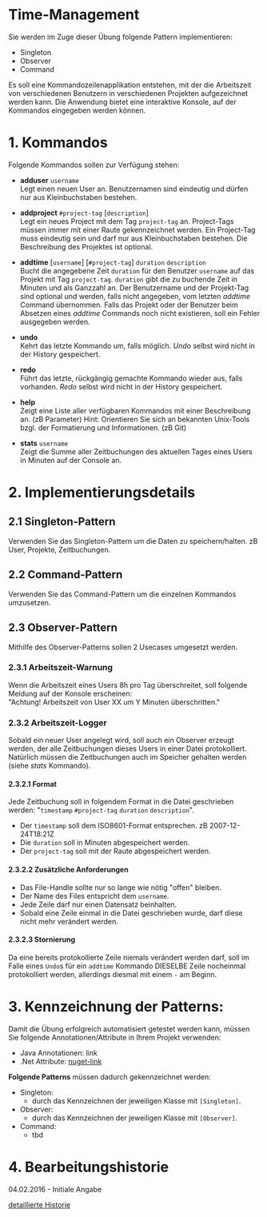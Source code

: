 # Time-Management

Sie werden im Zuge dieser Übung folgende Pattern implementieren:

- Singleton
- Observer
- Command

Es soll eine Kommandozeilenapplikation entstehen, mit der die Arbeitszeit von verschiedenen Benutzern in verschiedenen Projekten aufgezeichnet werden kann. Die Anwendung bietet eine interaktive Konsole, auf der Kommandos eingegeben werden können. 

# 1. Kommandos

Folgende Kommandos sollen zur Verfügung stehen:

- **adduser** `username`  
Legt einen neuen User an. Benutzernamen sind eindeutig und dürfen nur aus Kleinbuchstaben bestehen.

- **addproject** `#project-tag` [`description`]  
Legt ein neues Project mit dem Tag `project-tag` an. Project-Tags müssen immer mit einer Raute gekennzeichnet werden. Ein Project-Tag muss eindeutig sein und darf nur aus Kleinbuchstaben bestehen. Die Beschreibung des Projektes ist optional. 

- **addtime** [`username`] [`#project-tag`] `duration` `description`  
Bucht die angegebene Zeit `duration` für den Benutzer `username` auf das Projekt mit Tag `project-tag`. `duration` gibt die zu buchende Zeit in Minuten und als Ganzzahl an. Der Benutzername und der Projekt-Tag sind optional und werden, falls nicht angegeben, vom letzten _addtime_ Command übernommen. Falls das Projekt oder der Benutzer beim Absetzen eines _addtime_ Commands noch nicht existieren, soll ein Fehler ausgegeben werden. 

- **undo**  
Kehrt das letzte Kommando um, falls möglich. _Undo_ selbst wird nicht in der History gespeichert.

- **redo**  
Führt das letzte, rückgängig gemachte Kommando wieder aus, falls vorhanden. _Redo_ selbst wird nicht in der History gespeichert.

- **help**  
Zeigt eine Liste aller verfügbaren Kommandos mit einer Beschreibung an. (zB Parameter) Hint: Orientieren Sie sich an bekannten Unix-Tools bzgl. der Formatierung und Informationen. (zB Git)

- **stats** `username`  
Zeigt die Summe aller Zeitbuchungen des aktuellen Tages eines Users in Minuten auf der Console an.

# 2. Implementierungsdetails

## 2.1 Singleton-Pattern

Verwenden Sie das Singleton-Pattern um die Daten zu speichern/halten. zB User, Projekte, Zeitbuchungen.

## 2.2 Command-Pattern

Verwenden Sie das Command-Pattern um die einzelnen Kommandos umzusetzen.

## 2.3 Observer-Pattern

Mithilfe des Observer-Patterns sollen 2 Usecases umgesetzt werden.

### 2.3.1 Arbeitszeit-Warnung

Wenn die Arbeitszeit eines Users 8h pro Tag überschreitet, soll folgende Meldung auf der Konsole erscheinen:  
"Achtung! Arbeitszeit von User XX um Y Minuten überschritten."

### 2.3.2 Arbeitszeit-Logger

Sobald ein neuer User angelegt wird, soll auch ein Observer erzeugt werden, der alle Zeitbuchungen dieses Users in einer Datei protokolliert. Natürlich müssen die Zeitbuchungen auch im Speicher gehalten werden (siehe _stats_ Kommando). 

#### 2.3.2.1 Format

Jede Zeitbuchung soll in folgendem Format in die Datei geschrieben werden: "`timestamp` `#project-tag` `duration` `description`".

- Der `timestamp` soll dem ISO8601-Format entsprechen. zB 2007-12-24T18:21Z  
- Die `duration` soll in Minuten abgespeichert werden.    
- Der `project-tag` soll mit der Raute abgespeichert werden. 

#### 2.3.2.2 Zusätzliche Anforderungen

- Das File-Handle sollte nur so lange wie nötig "offen" bleiben.
- Der Name des Files entspricht dem `username`.
- Jede Zeile darf nur einen Datensatz beinhalten.
- Sobald eine Zeile einmal in die Datei geschrieben wurde, darf diese nicht mehr verändert werden. 

#### 2.3.2.3 Stornierung

Da eine bereits protokollierte Zeile niemals verändert werden darf, soll im Falle eines `Undo`s für ein `addtime` Kommando DIESELBE Zeile nocheinmal protokolliert werden, allerdings diesmal mit einem `-` am Beginn. 

# 3. Kennzeichnung der Patterns:

Damit die Übung erfolgreich automatisiert getestet werden kann, müssen Sie folgende Annotationen/Attribute in Ihrem Projekt verwenden:

- Java Annotationen: link
- .Net Attribute: [nuget-link](#)

__Folgende Patterns__ müssen dadurch gekennzeichnet werden:
- Singleton:  
    - durch das Kennzeichnen der jeweiligen Klasse mit `[Singleton]`.
- Observer: 
    - durch das Kennzeichnen der jeweiligen Klasse mit `[Observer]`.
- Command: 
    - tbd

# 4. Bearbeitungshistorie

04.02.2016 - Initiale Angabe

[detaillierte Historie](https://github.com/fhtw-swp-tutorium/documentation/wiki/3.1-Abgabe:-TimeManagement/_history)
